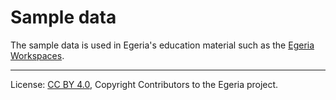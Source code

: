<!-- SPDX-License-Identifier: CC-BY-4.0 -->
<!-- Copyright Contributors to the Egeria project. -->

# Sample data

The sample data is used in Egeria's education material such as the 
[Egeria Workspaces](https://github.com/odpi/egeria-workspaces).




----
License: [CC BY 4.0](https://creativecommons.org/licenses/by/4.0/),
Copyright Contributors to the Egeria project.